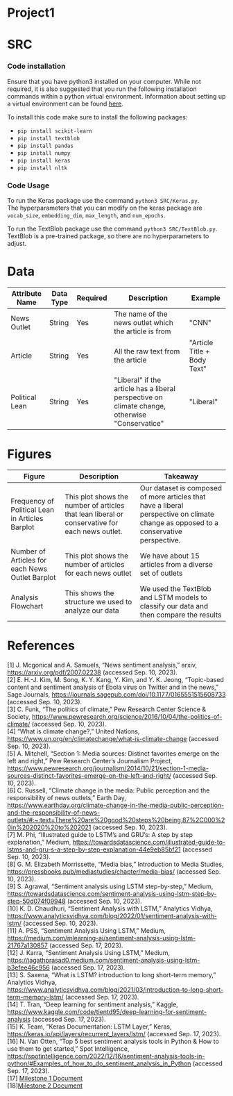 # Project1

# SRC 
### Code installation
Ensure that you have python3 installed on your computer. While not required, it is also suggested that you run the following installation commands within a python virtual environment. Information about setting up a virtual environment can be found [here](https://docs.python.org/3/library/venv.html).

To install this code make sure to install the following packages:
- ```pip install scikit-learn```
- ```pip install textblob```
- ```pip install pandas```
- ```pip install numpy```
- ```pip install keras```
- ```pip install nltk```
### Code Usage
To run the Keras package use the command ```python3 SRC/Keras.py```.\
The hyperparameters that you can modify on the keras package are ```vocab_size```, ```embedding_dim```, ```max_length```, and ```num_epochs```.

To run the TextBlob package use the command ```python3 SRC/TextBlob.py```.\
TextBlob is a pre-trained package, so there are no hyperparameters to adjust.

# Data 
| Attribute Name | Data Type | Required | Description | Example |
| -------------- | --------- | -------- | ----------- | ------- |
| News Outlet | String | Yes | The name of the news outlet which the article is from | "CNN" |
| Article | String | Yes | All the raw text from the article | "Article Title + Body Text" |
| Political Lean | String | Yes | "Liberal" if the article has a liberal perspective on climate change, otherwise "Conservatice" | "Liberal" |

# Figures
| Figure | Description | Takeaway | 
| -------------- | --------- | ------ |
| Frequency of Political Lean in Articles Barplot| This plot shows the number of articles that lean liberal or conservative for each news outlet. |  Our dataset is composed of more articles that have a liberal perspective on climate change as opposed to a conservative perspective. |
| Number of Articles for each News Outlet Barplot | This plot shows the number of articles for each news outlet | We have about 15 articles from a diverse set of outlets | 
Analysis Flowchart | This shows the structure we used to analyze our data | We used the TextBlob and LSTM models to classify our data and then compare the results

# References 

<a id="1">[1]</a>  J. Mcgonical and A. Samuels, “News sentiment analysis,” arxiv, https://arxiv.org/pdf/2007.02238 (accessed Sep. 10, 2023). <br>
<a id="2">[2]</a>  E. H.-J. Kim, M. Song, K. Y. Kang, Y. Kim, and Y. K. Jeong, “Topic-based content and sentiment analysis of Ebola virus on Twitter and in the news,” Sage Journals, https://journals.sagepub.com/doi/10.1177/0165551515608733 (accessed Sep. 10, 2023). <br>
<a id="3">[3]</a>  C. Funk, “The politics of climate,” Pew Research Center Science & Society, https://www.pewresearch.org/science/2016/10/04/the-politics-of-climate/ (accessed Sep. 10, 2023). <br>
<a id="4">[4]</a>  “What is climate change?,” United Nations, https://www.un.org/en/climatechange/what-is-climate-change (accessed Sep. 10, 2023). <br>
<a id="5">[5]</a>  A. Mitchell, “Section 1: Media sources: Distinct favorites emerge on the left and right,” Pew Research Center’s Journalism Project, https://www.pewresearch.org/journalism/2014/10/21/section-1-media-sources-distinct-favorites-emerge-on-the-left-and-right/ (accessed Sep. 10, 2023). <br>
<a id="6">[6]</a>  C. Russell, “Climate change in the media: Public perception and the responsibility of news outlets,” Earth Day, https://www.earthday.org/climate-change-in-the-media-public-perception-and-the-responsibility-of-news-outlets/#:~:text=There%20are%20good%20steps%20being,87%2C000%20in%202020%20to%202021 (accessed Sep. 10, 2023). <br>
<a id="7">[7]</a> M. Phi, “Illustrated guide to LSTM’s and GRU’s: A step by step explanation,” Medium, https://towardsdatascience.com/illustrated-guide-to-lstms-and-gru-s-a-step-by-step-explanation-44e9eb85bf21 (accessed Sep. 10, 2023). <br>
<a id="8">[8]</a> G. M. Elizabeth Morrissette, “Media bias,” Introduction to Media Studies, https://pressbooks.pub/mediastudies/chapter/media-bias/ (accessed Sep. 10, 2023).<br>
<a id="9">[9]</a> S. Agrawal, “Sentiment analysis using LSTM step-by-step,” Medium, https://towardsdatascience.com/sentiment-analysis-using-lstm-step-by-step-50d074f09948 (accessed Sep. 10, 2023). <br>
<a id="10">[10]</a> K. D. Chaudhuri, “Sentiment Analysis with LSTM,” Analytics Vidhya, https://www.analyticsvidhya.com/blog/2022/01/sentiment-analysis-with-lstm/ (accessed Sep. 10, 2023).<br>
<a id="11">[11]</a> A. PSS, “Sentiment Analysis Using LSTM,” Medium, https://medium.com/mlearning-ai/sentiment-analysis-using-lstm-21767a130857 (accessed Sep. 17, 2023). <br>
<a id="12">[12]</a> J. Karra, “Sentiment Analysis Using LSTM,” Medium, https://jagathprasad0.medium.com/sentiment-analysis-using-lstm-b3efee46c956 (accessed Sep. 17, 2023).<br>
<a id="13">[13]</a> S. Saxena, “What is LSTM? introduction to long short-term memory,” Analytics Vidhya, https://www.analyticsvidhya.com/blog/2021/03/introduction-to-long-short-term-memory-lstm/ (accessed Sep. 17, 2023).<br>
<a id="14">[14]</a> T. Tran, “Deep learning for sentiment analysis,” Kaggle, https://www.kaggle.com/code/tientd95/deep-learning-for-sentiment-analysis (accessed Sep. 17, 2023).<br>
<a id="15">[15]</a> K. Team, “Keras Documentation: LSTM Layer,” Keras, https://keras.io/api/layers/recurrent_layers/lstm/ (accessed Sep. 17, 2023).<br>
<a id="16">[16]</a> N. Van Otten, “Top 5 best sentiment analysis tools in Python & How to use them to get started,” Spot Intelligence, https://spotintelligence.com/2022/12/16/sentiment-analysis-tools-in-python/#Examples_of_how_to_do_sentiment_analysis_in_Python (accessed Sep. 17, 2023).<br>
<a id="17">[17]</a> [Milestone 1 Document](https://docs.google.com/document/d/1RPxb62up4iGrQZO2CqC3ci4BGjlRUp7t4tXi-bIsiEo/edit?usp=sharing)\
<a id="18">[18]</a>[Milestone 2 Document](https://docs.google.com/document/d/1hkDPFE9-G6SREtNFBAGFkU9mRUYiwl0SrS5epVI_57E/edit?usp=sharing)